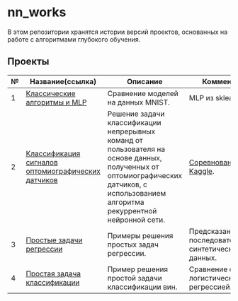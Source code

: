# nn_works

В этом репозитории хранятся истории версий проектов, основанных на работе с алгоритмами глубокого обучения.

## Проекты

|№|Название(ссылка)|Описание|Комментарий|
|-|-|-|-|
|1|[Классические алгоритмы и MLP]()|Сравнение моделей на данных MNIST.|MLP из sklearn.|
|2|[Классификация сигналов оптомиографических датчиков](https://github.com/khav-i/nn_works/blob/master/Motorica%20SkillFactory%20internship%20test%20task%202023-12/README.md)|Решение задачи классификации непрерывных команд от пользователя на основе данных, полученных от оптомиографических датчиков, с использованием алгоритма рекуррентной нейронной сети.|[Соревнование Kaggle](https://www.kaggle.com/competitions/motorica-skillfactory-internship-test-task-2023-12).|
|3|[Простые задачи регрессии](https://github.com/khav-i/nn_works/blob/master/Regression%20task%20for%20nn/README.md)|Примеры решения простых задач регрессии.|Предсказание последовательностей синтетических данных.|
|4|[Простая задача классификации](https://github.com/khav-i/nn_works/blob/master/Wine%20classification/README.md)|Пример решения простой задачи классификации вин.|Сравнение с логистической регрессией.|
